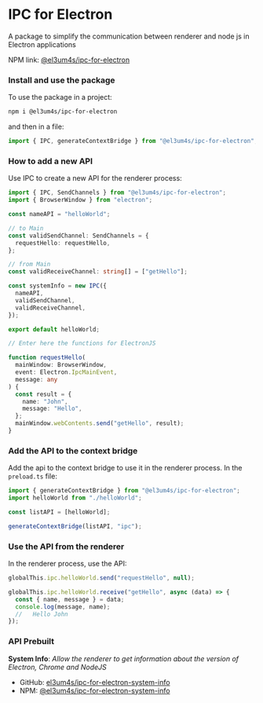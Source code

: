 # IPC for Electron

A package to simplify the communication between renderer and node js in Electron applications

NPM link: [@el3um4s/ipc-for-electron](https://www.npmjs.com/package/@el3um4s/ipc-for-electron)

### Install and use the package

To use the package in a project:

```bash
npm i @el3um4s/ipc-for-electron
```

and then in a file:

```ts
import { IPC, generateContextBridge } from "@el3um4s/ipc-for-electron";
```

### How to add a new API

Use IPC to create a new API for the renderer process:

```ts
import { IPC, SendChannels } from "@el3um4s/ipc-for-electron";
import { BrowserWindow } from "electron";

const nameAPI = "helloWorld";

// to Main
const validSendChannel: SendChannels = {
  requestHello: requestHello,
};

// from Main
const validReceiveChannel: string[] = ["getHello"];

const systemInfo = new IPC({
  nameAPI,
  validSendChannel,
  validReceiveChannel,
});

export default helloWorld;

// Enter here the functions for ElectronJS

function requestHello(
  mainWindow: BrowserWindow,
  event: Electron.IpcMainEvent,
  message: any
) {
  const result = {
    name: "John",
    message: "Hello",
  };
  mainWindow.webContents.send("getHello", result);
}
```

### Add the API to the context bridge

Add the api to the context bridge to use it in the renderer process. In the `preload.ts` file:

```ts
import { generateContextBridge } from "@el3um4s/ipc-for-electron";
import helloWorld from "./helloWorld";

const listAPI = [helloWorld];

generateContextBridge(listAPI, "ipc");
```

### Use the API from the renderer

In the renderer process, use the API:

```ts
globalThis.ipc.helloWorld.send("requestHello", null);

globalThis.ipc.helloWorld.receive("getHello", async (data) => {
  const { name, message } = data;
  console.log(message, name);
  //   Hello John
});
```

### API Prebuilt

**System Info**: _Allow the renderer to get information about the version of Electron, Chrome and NodeJS_

- GitHub: [el3um4s/ipc-for-electron-system-info](https://github.com/el3um4s/ipc-for-electron-system-info)
- NPM: [@el3um4s/ipc-for-electron-system-info](https://www.npmjs.com/package/@el3um4s/ipc-for-electron-system-info)
